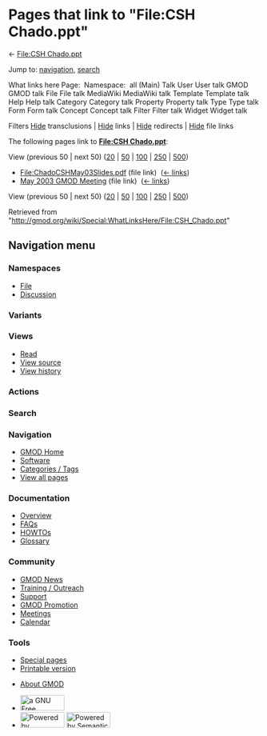<div id="mw-page-base" class="noprint">

</div>

<div id="mw-head-base" class="noprint">

</div>

<div id="content" class="mw-body" role="main">

<span id="top"></span>

<div id="mw-js-message" style="display:none;">

</div>



# <span dir="auto">Pages that link to "File:CSH Chado.ppt"</span>

<div id="bodyContent">

<div id="contentSub">

← [File:CSH Chado.ppt](/wiki/File:CSH_Chado.ppt "File:CSH Chado.ppt")

</div>

<div id="jump-to-nav" class="mw-jump">

Jump to: [navigation](#mw-navigation), [search](#p-search)

</div>

<div id="mw-content-text">

What links here Page:  Namespace:  all (Main) Talk User User talk GMOD
GMOD talk File File talk MediaWiki MediaWiki talk Template Template talk
Help Help talk Category Category talk Property Property talk Type Type
talk Form Form talk Concept Concept talk Filter Filter talk Widget
Widget talk

Filters
[Hide](/mediawiki/index.php?title=Special:WhatLinksHere/File:CSH_Chado.ppt&hidetrans=1 "Special:WhatLinksHere/File:CSH Chado.ppt")
transclusions \|
[Hide](/mediawiki/index.php?title=Special:WhatLinksHere/File:CSH_Chado.ppt&hidelinks=1 "Special:WhatLinksHere/File:CSH Chado.ppt")
links \|
[Hide](/mediawiki/index.php?title=Special:WhatLinksHere/File:CSH_Chado.ppt&hideredirs=1 "Special:WhatLinksHere/File:CSH Chado.ppt")
redirects \|
[Hide](/mediawiki/index.php?title=Special:WhatLinksHere/File:CSH_Chado.ppt&hideimages=1 "Special:WhatLinksHere/File:CSH Chado.ppt")
file links

The following pages link to **[File:CSH
Chado.ppt](/wiki/File:CSH_Chado.ppt "File:CSH Chado.ppt")**:

View (previous 50 \| next 50)
([20](/mediawiki/index.php?title=Special:WhatLinksHere/File:CSH_Chado.ppt&limit=20 "Special:WhatLinksHere/File:CSH Chado.ppt")
\|
[50](/mediawiki/index.php?title=Special:WhatLinksHere/File:CSH_Chado.ppt&limit=50 "Special:WhatLinksHere/File:CSH Chado.ppt")
\|
[100](/mediawiki/index.php?title=Special:WhatLinksHere/File:CSH_Chado.ppt&limit=100 "Special:WhatLinksHere/File:CSH Chado.ppt")
\|
[250](/mediawiki/index.php?title=Special:WhatLinksHere/File:CSH_Chado.ppt&limit=250 "Special:WhatLinksHere/File:CSH Chado.ppt")
\|
[500](/mediawiki/index.php?title=Special:WhatLinksHere/File:CSH_Chado.ppt&limit=500 "Special:WhatLinksHere/File:CSH Chado.ppt"))

- [File:ChadoCSHMay03Slides.pdf](/wiki/File:ChadoCSHMay03Slides.pdf "File:ChadoCSHMay03Slides.pdf")
  (file link) ‎ <span class="mw-whatlinkshere-tools">([←
  links](/mediawiki/index.php?title=Special:WhatLinksHere&target=File%3AChadoCSHMay03Slides.pdf "Special:WhatLinksHere"))</span>
- [May 2003 GMOD
  Meeting](/wiki/May_2003_GMOD_Meeting "May 2003 GMOD Meeting") (file
  link) ‎ <span class="mw-whatlinkshere-tools">([←
  links](/mediawiki/index.php?title=Special:WhatLinksHere&target=May+2003+GMOD+Meeting "Special:WhatLinksHere"))</span>

View (previous 50 \| next 50)
([20](/mediawiki/index.php?title=Special:WhatLinksHere/File:CSH_Chado.ppt&limit=20 "Special:WhatLinksHere/File:CSH Chado.ppt")
\|
[50](/mediawiki/index.php?title=Special:WhatLinksHere/File:CSH_Chado.ppt&limit=50 "Special:WhatLinksHere/File:CSH Chado.ppt")
\|
[100](/mediawiki/index.php?title=Special:WhatLinksHere/File:CSH_Chado.ppt&limit=100 "Special:WhatLinksHere/File:CSH Chado.ppt")
\|
[250](/mediawiki/index.php?title=Special:WhatLinksHere/File:CSH_Chado.ppt&limit=250 "Special:WhatLinksHere/File:CSH Chado.ppt")
\|
[500](/mediawiki/index.php?title=Special:WhatLinksHere/File:CSH_Chado.ppt&limit=500 "Special:WhatLinksHere/File:CSH Chado.ppt"))

</div>

<div class="printfooter">

Retrieved from
"<http://gmod.org/wiki/Special:WhatLinksHere/File:CSH_Chado.ppt>"

</div>

<div id="catlinks" class="catlinks catlinks-allhidden">

</div>

<div class="visualClear">

</div>

</div>

</div>

<div id="mw-navigation">

## Navigation menu

<div id="mw-head">



<div id="left-navigation">

<div id="p-namespaces" class="vectorTabs" role="navigation"
aria-labelledby="p-namespaces-label">

### Namespaces

- <span id="ca-nstab-image"><a href="/wiki/File:CSH_Chado.ppt" accesskey="c"
  title="View the file page [c]">File</a></span>
- <span id="ca-talk"><a
  href="/mediawiki/index.php?title=File_talk:CSH_Chado.ppt&amp;action=edit&amp;redlink=1"
  accesskey="t"
  title="Discussion about the content page [t]">Discussion</a></span>

</div>

<div id="p-variants" class="vectorMenu emptyPortlet" role="navigation"
aria-labelledby="p-variants-label">

### 

### Variants[](#)

<div class="menu">

</div>

</div>

</div>

<div id="right-navigation">

<div id="p-views" class="vectorTabs" role="navigation"
aria-labelledby="p-views-label">

### Views

- <span id="ca-view">[Read](/wiki/File:CSH_Chado.ppt)</span>
- <span id="ca-viewsource"><a href="/mediawiki/index.php?title=File:CSH_Chado.ppt&amp;action=edit"
  accesskey="e" title="This page is protected.
  You can view its source [e]">View source</a></span>
- <span id="ca-history"><a
  href="/mediawiki/index.php?title=File:CSH_Chado.ppt&amp;action=history"
  accesskey="h" title="Past revisions of this page [h]">View history</a></span>

</div>

<div id="p-cactions" class="vectorMenu emptyPortlet" role="navigation"
aria-labelledby="p-cactions-label">

### Actions[](#)

<div class="menu">

</div>

</div>

<div id="p-search" role="search">

### Search

<div id="simpleSearch">

</div>

</div>

</div>

</div>

<div id="mw-panel">

<div id="p-logo" role="banner">

<a href="/wiki/Main_Page"
style="background-image: url(http://gmod.org/images/GMOD-cogs.png);"
title="Visit the main page"></a>

</div>

<div id="p-Navigation" class="portal" role="navigation"
aria-labelledby="p-Navigation-label">

### Navigation

<div class="body">

- <span id="n-GMOD-Home">[GMOD Home](/wiki/Main_Page)</span>
- <span id="n-Software">[Software](/wiki/GMOD_Components)</span>
- <span id="n-Categories-.2F-Tags">[Categories /
  Tags](/wiki/Categories)</span>
- <span id="n-View-all-pages">[View all
  pages](/wiki/Special:AllPages)</span>

</div>

</div>

<div id="p-Documentation" class="portal" role="navigation"
aria-labelledby="p-Documentation-label">

### Documentation

<div class="body">

- <span id="n-Overview">[Overview](/wiki/Overview)</span>
- <span id="n-FAQs">[FAQs](/wiki/Category:FAQ)</span>
- <span id="n-HOWTOs">[HOWTOs](/wiki/Category:HOWTO)</span>
- <span id="n-Glossary">[Glossary](/wiki/Glossary)</span>

</div>

</div>

<div id="p-Community" class="portal" role="navigation"
aria-labelledby="p-Community-label">

### Community

<div class="body">

- <span id="n-GMOD-News">[GMOD News](/wiki/GMOD_News)</span>
- <span id="n-Training-.2F-Outreach">[Training /
  Outreach](/wiki/Training_and_Outreach)</span>
- <span id="n-Support">[Support](/wiki/Support)</span>
- <span id="n-GMOD-Promotion">[GMOD
  Promotion](/wiki/GMOD_Promotion)</span>
- <span id="n-Meetings">[Meetings](/wiki/Meetings)</span>
- <span id="n-Calendar">[Calendar](/wiki/Calendar)</span>

</div>

</div>

<div id="p-tb" class="portal" role="navigation"
aria-labelledby="p-tb-label">

### Tools

<div class="body">

- <span id="t-specialpages"><a href="/wiki/Special:SpecialPages" accesskey="q"
  title="A list of all special pages [q]">Special pages</a></span>
- <span id="t-print"><a
  href="/mediawiki/index.php?title=Special:WhatLinksHere/File:CSH_Chado.ppt&amp;printable=yes"
  rel="alternate" accesskey="p"
  title="Printable version of this page [p]">Printable version</a></span>

</div>

</div>

</div>

</div>

<div id="footer" role="contentinfo">

- <span id="footer-places-about">[About
  GMOD](/wiki/GMOD:About "GMOD:About")</span>

<!-- -->

- <span id="footer-copyrightico">[<img src="http://www.gnu.org/graphics/gfdl-logo-small.png" width="88"
  height="31" alt="a GNU Free Documentation License" />](http://www.gnu.org/licenses/fdl-1.3.html)</span>
- <span id="footer-poweredbyico">[<img src="/mediawiki/skins/common/images/poweredby_mediawiki_88x31.png"
  width="88" height="31" alt="Powered by MediaWiki" />](//www.mediawiki.org/)
  [<img
  src="/mediawiki/extensions/SemanticMediaWiki/includes/../resources/images/smw_button.png"
  width="88" height="31" alt="Powered by Semantic MediaWiki" />](https://www.semantic-mediawiki.org/wiki/Semantic_MediaWiki)</span>

<div style="clear:both">

</div>

</div>
